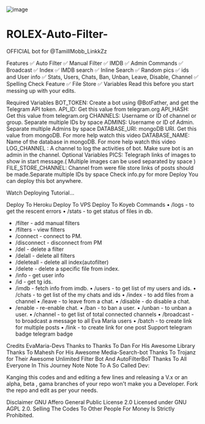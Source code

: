 ![image](https://github.com/rolexfilterbot/ROLEX-Auto-Filter-/assets/166034278/407bbff3-db9b-4515-aaed-6a895eadb0bf)

# ROLEX-Auto-Filter-
OFFICIAL bot  for @TamillMobb_LinkkZz

Features
✅ Auto Filter
✅ Manual Filter
✅ IMDB
✅ Admin Commands
✅ Broadcast
✅ Index
✅ IMDB search
✅ Inline Search
✅ Random pics
✅ ids and User info
✅ Stats, Users, Chats, Ban, Unban, Leave, Disable, Channel
✅ Spelling Check Feature
✅ File Store
✅ Variables
Read this before you start messing up with your edits.

Required Variables
BOT_TOKEN: Create a bot using @BotFather, and get the Telegram API token.
API_ID: Get this value from telegram.org
API_HASH: Get this value from telegram.org
CHANNELS: Username or ID of channel or group. Separate multiple IDs by space
ADMINS: Username or ID of Admin. Separate multiple Admins by space
DATABASE_URI: mongoDB URI. Get this value from mongoDB. For more help watch this video
DATABASE_NAME: Name of the database in mongoDB. For more help watch this video
LOG_CHANNEL : A channel to log the activities of bot. Make sure bot is an admin in the channel.
Optional Variables
PICS: Telegraph links of images to show in start message.( Multiple images can be used separated by space )
FILE_STORE_CHANNEL: Channel from were file store links of posts should be made.Separate multiple IDs by space
Check info.py for more
Deploy
You can deploy this bot anywhere.

Watch Deploying Tutorial...

Deploy To Heroku
Deploy To VPS
Deploy To Koyeb 
Commands
• /logs - to get the rescent errors
• /stats - to get status of files in db.
* /filter - add manual filters
* /filters - view filters
* /connect - connect to PM.
* /disconnect - disconnect from PM
* /del - delete a filter
* /delall - delete all filters
* /deleteall - delete all index(autofilter)
* /delete - delete a specific file from index.
* /info - get user info
* /id - get tg ids.
* /imdb - fetch info from imdb.
• /users - to get list of my users and ids.
• /chats - to get list of the my chats and ids 
• /index  - to add files from a channel
• /leave  - to leave from a chat.
• /disable  -  do disable a chat.
* /enable - re-enable chat.
• /ban  - to ban a user.
• /unban  - to unban a user.
• /channel - to get list of total connected channels
• /broadcast - to broadcast a message to all Eva Maria users
• /batch - to create link for multiple posts
• /link - to create link for one post
Support
telegram badge telegram badge

Credits
EvaMaria-Devs
Thanks to
Thanks To Dan For His Awesome Library
Thanks To Mahesh For His Awesome Media-Search-bot
Thanks To Trojanz for Their Awesome Unlimited Filter Bot And AutoFilterBoT
Thanks To All Everyone In This Journey
Note
Note To A So Called Dev:

Kanging this codes and and editing a few lines and releasing a V.x or an alpha, beta , gama branches of your repo won't make you a Developer. Fork the repo and edit as per your needs.

Disclaimer
GNU Affero General Public License 2.0
Licensed under GNU AGPL 2.0. Selling The Codes To Other People For Money Is Strictly Prohibited.
